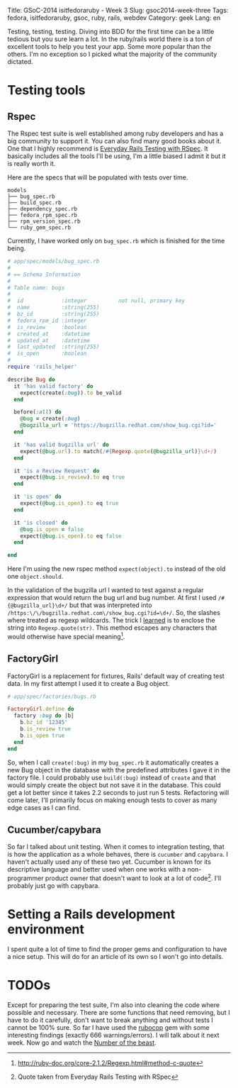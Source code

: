 Title: GSoC-2014 isitfedoraruby - Week 3
Slug: gsoc2014-week-three
Tags: fedora, isitfedoraruby, gsoc, ruby, rails, webdev
Category: geek
Lang: en

Testing, testing, testing.
Diving into BDD for the first time can be a little tedious but you sure learn
a lot. In the ruby/rails world there is a ton of excellent tools to help you
test your app. Some more popular than the others. I'm no exception so I
picked what the majority of the community dictated.

# Testing tools

## Rspec

The Rspec test suite is well established among ruby developers and has a big
community to support it. You can also find many good books about it. One that
I highly recommend is [Everyday Rails Testing with RSpec][rspec-book]. It
basically includes all the tools I'll be using, I'm a little biased I admit it
but it is really worth it.

Here are the specs that will be populated with tests over time.

```
models
├── bug_spec.rb
├── build_spec.rb
├── dependency_spec.rb
├── fedora_rpm_spec.rb
├── rpm_version_spec.rb
└── ruby_gem_spec.rb
```

Currently, I have worked only on `bug_spec.rb` which is finished for the time
being.

```ruby
# app/spec/models/bug_spec.rb
#
# == Schema Information
#
# Table name: bugs
#
#  id            :integer          not null, primary key
#  name          :string(255)
#  bz_id         :string(255)
#  fedora_rpm_id :integer
#  is_review     :boolean
#  created_at    :datetime
#  updated_at    :datetime
#  last_updated  :string(255)
#  is_open       :boolean
#
require 'rails_helper'

describe Bug do
  it 'has valid factory' do
    expect(create(:bug)).to be_valid
  end

  before(:all) do
    @bug = create(:bug)
    @bugzilla_url = 'https://bugzilla.redhat.com/show_bug.cgi?id='
  end

  it 'has valid bugzilla url' do
    expect(@bug.url).to match(/#{Regexp.quote(@bugzilla_url)}\d+/)
  end

  it 'is a Review Request' do
    expect(@bug.is_review).to eq true
  end

  it 'is open' do
    expect(@bug.is_open).to eq true
  end

  it 'is closed' do
    @bug.is_open = false
    expect(@bug.is_open).to eq false
  end

end
```

Here I'm using the new rspec method `expect(object).to` instead of the old one
`object.should`. 

In the validation of the bugzilla url I wanted to test against a regular
expression that would return the bug url and bug number. At first I used
`/#{@bugzilla_url}\d+/` but that was interpreted into
`/https:\/\/bugzilla.redhat.com\/show_bug.cgi?id=\d+/`. So, the slashes where
treated as regexp wildcards. The trick I [learned][stack-regexp] is to enclose
the string into `Regexp.quote(str)`. This method escapes any characters that
would otherwise have special meaning[^ruby-doc].

## FactoryGirl

FactoryGirl is a replacement for fixtures, Rails' default way of creating test
data. In my first attempt I used it to create a Bug object.

```ruby
# app/spec/factories/bugs.rb

FactoryGirl.define do
  factory :bug do |b|
    b.bz_id '12345'
    b.is_review true
    b.is_open true
  end 
end
```

So, when I call `create(:bug)` in my `bug_spec.rb` it automatically creates
a new Bug object in the database with the predefined attributes I gave it
in the factory file. I could probably use `build(:bug)` instead of `create`
and that would simply create the object but not save it in the database.
This could get a lot better since it takes 2.2 seconds to just run 5 tests.
Refactoring will come later, I'll primarily focus on making enough tests to
cover as many edge cases as I can find.

## Cucumber/capybara

So far I talked about unit testing. When it comes to integration testing,
that is how the application as a whole behaves, there is `cucumber` and `capybara`.
I haven't actually used any of these two yet. Cucumber is known for its
descriptive language and better used when one works with a non-programmer
product owner that doesn't want to look at a lot of code[^quote]. I'll probably
just go with capybara.

# Setting a Rails development environment

I spent quite a lot of time to find the proper gems and configuration to
have a nice setup. This will do for an article of its own so I won't go into
details.

# TODOs

Except for preparing the test suite, I'm also into cleaning the code where
possible and necessary. There are some functions that need removing, but I
have to do it carefully, don't want to break anything and without tests I
cannot be 100% sure. So far I have used the [rubocop][] gem with some
interesting findings (exactly 666 warnings/errors). I will talk about it next week.
Now go and watch the [Number of the beast][maiden].

[^ruby-doc]: <http://ruby-doc.org/core-2.1.2/Regexp.html#method-c-quote>
[^quote]: Quote taken from Everyday Rails Testing with RSpec

[rspec-book]: https://leanpub.com/everydayrailsrspec "Everyday Rails Testing with RSpec"
[stack-regexp]: http://stackoverflow.com/a/150598/2137281 "Interpolating a string into a regex"
[maiden]: https://www.youtube.com/watch?v=CamAhPeYoC8 "Six six six"
[rubocop]: https://github.com/bbatsov/rubocop "A Ruby static code analyzer, based on the community Ruby style guide"